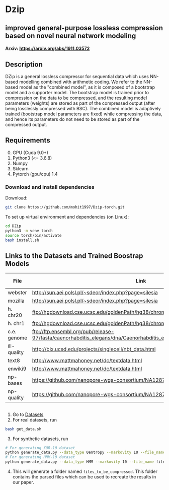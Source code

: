 # Dzip
## improved general-purpose lossless compression based on novel neural network modeling
#### Arxiv: https://arxiv.org/abs/1911.03572
## Description
DZip is a general lossless compressor for sequential data which uses NN-based modelling combined with arithmetic coding. We refer to the NN-based model as the "combined model", as it is composed of a bootstrap model and a supporter model. The bootstrap model is trained prior to compression on the data to be compressed, and the resulting model parameters (weights) are stored as part of the compressed output (after being losslessly compressed with BSC). The combined model is adaptively trained (bootstrap model parameters are fixed) while compressing the data, and hence its parameters do not need to be stored as part of the compressed output.

## Requirements
0. GPU (Cuda 9.0+)
1. Python3 (<= 3.6.8)
2. Numpy
3. Sklearn
4. Pytorch (gpu/cpu) 1.4


### Download and install dependencies
Download:
```bash
git clone https://github.com/mohit1997/Dzip-torch.git
```
To set up virtual environment and dependencies (on Linux):
```bash
cd DZip
python3 -m venv torch
source torch/bin/activate
bash install.sh
```


## Links to the Datasets and Trained Boostrap Models
| File | Link |Bootstrap Model|
|------|------|------|
|webster|http://sun.aei.polsl.pl/~sdeor/index.php?page=silesia|[webster](./Models/webster_bstrap)|
|mozilla|http://sun.aei.polsl.pl/~sdeor/index.php?page=silesia|[mozilla](./Models/mozilla_bstrap)|
|h. chr20|ftp://hgdownload.cse.ucsc.edu/goldenPath/hg38/chromosomes/chr20.fa.gz|[chr20](./Models/chr20_bstrap)|
|h. chr1|ftp://hgdownload.cse.ucsc.edu/goldenPath/hg38/chromosomes/chr1.fa.gz|[chr1](./Models/chr1_bstrap)|
|c.e. genome|ftp://ftp.ensembl.org/pub/release-97/fasta/caenorhabditis_elegans/dna/Caenorhabditis_elegans.WBcel235.dna.toplevel.fa.gz|[celegchr](./Models/celegchr_bstrap)|
|ill-quality|http://bix.ucsd.edu/projects/singlecell/nbt_data.html|[phixq](./Models/phixq_truncated_bstrap)|
|text8|http://www.mattmahoney.net/dc/textdata.html|[text8](./Models/text8_bstrap)|
|enwiki9|http://www.mattmahoney.net/dc/textdata.html|[enwiki9](./Models/enwik9_bstrap)|
|np-bases|https://github.com/nanopore-wgs-consortium/NA12878|[npbases](./Models/npbases_bstrap)|
|np-quality|https://github.com/nanopore-wgs-consortium/NA12878|[npquals](./Models/npquals_bstrap)|

##
1. Go to [Datasets](./Datasets)
2. For real datasets, run
```bash
bash get_data.sh
```
3. For synthetic datasets, run
```bash
# For generating XOR-10 dataset
python generate_data.py --data_type 0entropy --markovity 10 --file_name files_to_be_compressed/xor10.txt
# For generating HMM-10 dataset
python generate_data.py --data_type HMM --markovity 10 --file_name files_to_be_compressed/hmm10.txt
```
4. This will generate a folder named `files_to_be_compressed`. This folder contains the parsed files which can be used to recreate the results in our paper.
